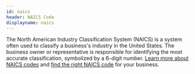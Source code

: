 ```yaml
---
id: naics
header: NAICS Code
displayname: naics
---
```


The North American Industry Classification System (NAICS) is a system often used to classify a business's industry in the United States. The business owner or representative is responsible for identifying the most accurate classification, symbolized by a 6-digit number. [Learn more about NAICS codes](https://www.census.gov/programs-surveys/economic-census/guidance/understanding-naics.html) and [find the right NAICS code](https://www.naics.com/search/) for your business.
